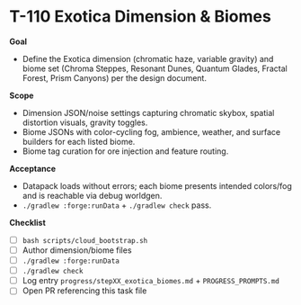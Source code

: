 # T-110 Exotica Dimension & Biomes

**Goal**

- Define the Exotica dimension (chromatic haze, variable gravity) and biome set (Chroma Steppes, Resonant Dunes, Quantum Glades, Fractal Forest, Prism Canyons) per the design document.

**Scope**

- Dimension JSON/noise settings capturing chromatic skybox, spatial distortion visuals, gravity toggles.
- Biome JSONs with color-cycling fog, ambience, weather, and surface builders for each listed biome.
- Biome tag curation for ore injection and feature routing.

**Acceptance**

- Datapack loads without errors; each biome presents intended colors/fog and is reachable via debug worldgen.
- `./gradlew :forge:runData` + `./gradlew check` pass.

**Checklist**

- [ ] `bash scripts/cloud_bootstrap.sh`
- [ ] Author dimension/biome files
- [ ] `./gradlew :forge:runData`
- [ ] `./gradlew check`
- [ ] Log entry `progress/stepXX_exotica_biomes.md` + `PROGRESS_PROMPTS.md`
- [ ] Open PR referencing this task file
